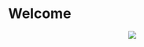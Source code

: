 # Welcome
<p align="center">
  <a href="https://skillicons.dev">
    <img src="https://skillicons.dev/icons?i=py,vscode,pr,ps,ae,discord" />
  </a>
</p>
